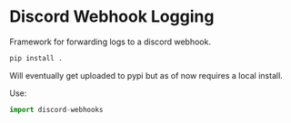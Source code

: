 # Discord Webhook Logging

Framework for forwarding logs to a discord webhook.

```bash
pip install .
```
Will eventually get uploaded to pypi but as of now requires a local install.

Use:
```python
import discord-webhooks
```
